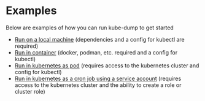 # Examples

Below are examples of how you can run kube-dump to get started

* [Run on a local machine](./local.md)
  (dependencies and a config for kubectl are required)
* [Run in container](./container.md)
  (docker, podman, etc. required and a config for kubectl)
* [Run in kubernetes as pod](./pod.md)
  (requires access to the kubernetes cluster and config for kubectl)
* [Run in kubernetes as a cron job using a service account](./cronjob.md)
  (requires access to the kubernetes cluster and the ability to create a role
  or cluster role)
